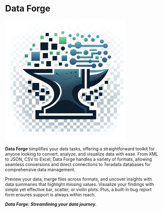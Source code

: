 # Data Forge
 ![Figure 1](logo.png) 

**Data Forge** simplifies your data tasks, offering a straightforward toolkit for anyone looking to convert, analyze, and visualize data with ease. From XML to JSON, CSV to Excel, Data Forge handles a variety of formats, allowing seamless conversions and direct connections to Teradata databases for comprehensive data management.

Preview your data, merge files across formats, and uncover insights with data summaries that highlight missing values. Visualize your findings with simple yet effective bar, scatter, or violin plots. Plus, a built-in bug report form ensures support is always within reach.

***Data Forge: Streamlining your data journey.***
